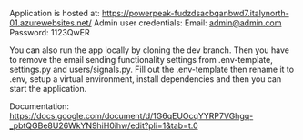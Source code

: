 Application is hosted at: https://powerpeak-fudzdsacbqanbwd7.italynorth-01.azurewebsites.net/
Admin user credentials:
Email: admin@admin.com
Password: 1123QwER

You can also run the app locally by cloning the dev branch. Then you have to remove the email sending functionality settings from .env-template, settings.py and users/signals.py. Fill out the .env-template then rename it to .env, setup a virtual environment, install dependencies and then you can start the application.

Documentation: https://docs.google.com/document/d/1G6qEUOcqYYRP7VGhgq-_pbtQGBe8U26WkYN9hiH0ihw/edit?pli=1&tab=t.0
